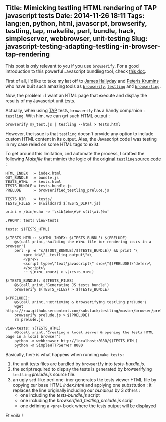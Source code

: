 Title: Mimicking testling HTML rendering of TAP javascript tests
Date: 2014-11-26 18:11
Tags: lang:en, python, html, javascript, browserify, testling, tap, makefile, perl, bundle, hack, simpleserver, webbrowser, unit-testing
Slug: javascript-testing-adapting-testling-in-browser-tap-rendering
---
This post is only relevant to you if you use `browserify`. For a good introduction to this powerful Javascript bundling tool, check [this doc](//github.com/substack/browserify-handbook).

First of all, I'd like to take my hat off to [James Hallyday](http://substack.net/code) and [Peteris Krumins](http://www.catonmat.net/blog/top-10-browserling-inventions/) who have built such amazing tools as [`browserify`](http://browserify.org), [`testling`](//www.testling.com) and [`browserling`](//www.browserling.com/).

Now, the problem : I want an HTML page that execute and display the results of my Javascript unit tests.

Actually, when using [TAP](//en.wikipedia.org/wiki/Test_Anything_Protocol) tests, `browserify` has a handy companion : `testling`. With him, we can get such HTML output :
```
browserify my_test.js | testling --html > tests.html
```

However, the issue is that `testling` doesn't provide any option to include custom HTML content in its output. Alas, the Javascript code I was testing in my case relied on some HTML tags to exist.

To get around this limitation, and automate the process, I crafted the following _Makefile_ that mimics the logic of [the original `testling` source code](//github.com/substack/testling/blob/master/bin/cmd.js#L307) :

```
HTML_INDEX  := index.html
OUT_BUNDLE  := bundle.js
TESTS_HTML  := tests.html
TESTS_BUNDLE:= tests-bundle.js
PRELUDE     := browserified_testling_prelude.js

TESTS_DIR   := tests/
TESTS_FILES := $(wildcard $(TESTS_DIR)*.js)

print = /bin/echo -e "\x1b[36m\#\# $(1)\x1b[0m"

.PHONY: tests view-tests

tests: $(TESTS_HTML)

$(TESTS_HTML): $(HTML_INDEX) $(TESTS_BUNDLE) $(PRELUDE)
	@$(call print,'Building the HTML file for rendering tests in a browser')
	perl -p -e "s/$(OUT_BUNDLE)/$(TESTS_BUNDLE)/ && print '\
		<pre id=\"__testling_output\">\
        </pre>\
		<script type=\"text/javascript\" src=\"$(PRELUDE)\"defer>\
        </script>\
		'" $(HTML_INDEX) > $(TESTS_HTML)

$(TESTS_BUNDLE): $(TESTS_FILES)
	@$(call print,'Generating JS tests bundle')
	browserify $(TESTS_FILES) > $(TESTS_BUNDLE)

$(PRELUDE):
	@$(call print,'Retrieving & browserifying testling prelude')
	wget https://raw.githubusercontent.com/substack/testling/master/browser/prelude.js
	browserify prelude.js > $(PRELUDE)
	rm prelude.js
    
view-tests: $(TESTS_HTML)
	@$(call print,'Creating a local server & opening the tests HTML page in a local browser')
	python -m webbrowser http://localhost:8080/$(TESTS_HTML)
	python -m SimpleHTTPServer 8080
```

Basically, here is what happens when running `make tests` :

1. the unit tests files are bundled by `browserify` into _tests-bundle.js_.
2. the script required to display the tests is generated by browserifying `testling` _prelude.js_ source file.
3. an ugly sed-like perl one-liner generates the tests viewer HTML file by copying our base HTML _index.html_ and applying one substitution : it replaces the line originally including our _bundle.js_ by 3 others :
    - one including the _tests-bundle.js_ script
    - one including the _browserified\_testling\_prelude.js_ script
    - one defining a `<pre>` block where the tests output will be displayed
    
Et voilà !